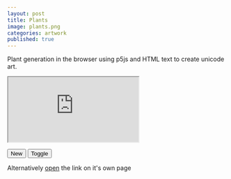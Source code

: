 ```yaml
---
layout: post
title: Plants
image: plants.png
categories: artwork
published: true
---
```


Plant generation in the browser using p5js and HTML text to create unicode art.

<iframe id="iframe" src="https://allyradomski.art/p5js/plants/" title="plants">
</iframe>

<button id="new" onclick="reload()">New</button>
<button id="toggle" onclick="toggle()">Toggle</button>
<script>
    
</script>
<script>
    let iframe = document.getElementById("iframe");
    let main = document.getElementById("main");
    function reload() {
        iframe.dispatchEvent(new Event("focus"));
        iframe.dispatchEvent(new KeyboardEvent("keydown'", {"key": "r"}));
    }
    function toggle() {
        iframe.dispatchEvent(new Event("focus"));
        iframe.dispatchEvent(new KeyboardEvent("keydown'", {"key": " "}));
    }
    function resize() {
        iframe.style.width = (main.clientWidth - 2) + "px";
        iframe.style.height = ((main.clientWidth - 2) * 0.5625) + "px";
    }
    resize();
    window.onresize = resize;
</script>

Alternatively [open](https://allyradomski.art/p5js/plants/) the link on it's own page